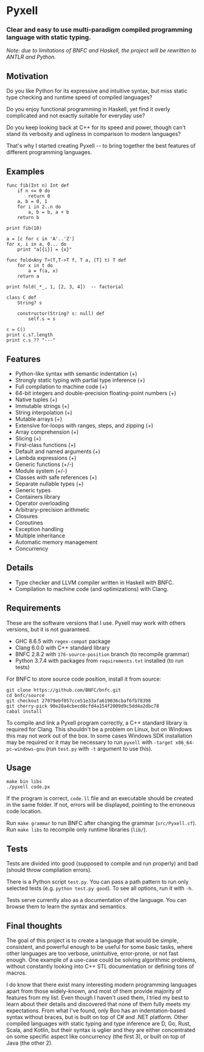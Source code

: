 Pyxell
======

### Clear and easy to use multi-paradigm compiled programming language with static typing. ###

*Note: due to limitations of BNFC and Haskell, the project will be rewritten to ANTLR and Python.*


Motivation
----------

Do you like Python for its expressive and intuitive syntax, but miss static type checking and runtime speed of compiled languages?

Do you enjoy functional programming in Haskell, yet find it overly complicated and not exactly suitable for everyday use?

Do you keep looking back at C++ for its speed and power, though can't stand its verbosity and ugliness in comparison to modern languages?

That's why I started creating Pyxell -- to bring together the best features of different programming languages.


Examples
--------

```
func fib(Int n) Int def
    if n <= 0 do
        return 0
    a, b = 0, 1
    for i in 2..n do
        a, b = b, a + b
    return b
        
print fib(10)
```

```
a = [c for c in 'A'..'Z']
for x, i in a, 0... do
    print "a[{i}] = {x}" 
```

```
func fold<Any T>(T,T->T f, T a, [T] t) T def
    for x in t do
        a = f(a, x)
    return a

print fold(_*_, 1, [2, 3, 4])  -- factorial
```

```
class C def
    String? s

    constructor(String? s: null) def
        self.s = s 

c = C()
print c.s?.length
print c.s ?? "---"
```


Features
--------

* Python-like syntax with semantic indentation (+)
* Strongly static typing with partial type inference (+)
* Full compilation to machine code (+)
* 64-bit integers and double-precision floating-point numbers (+)
* Native tuples (+)
* Immutable strings (+)
* String interpolation (+)
* Mutable arrays (+)
* Extensive for-loops with ranges, steps, and zipping (+)
* Array comprehension (+)
* Slicing (+)
* First-class functions (+)
* Default and named arguments (+)
* Lambda expressions (+)
* Generic functions (+/-)
* Module system (+/-)
* Classes with safe references (+)
* Separate nullable types (+)
* Generic types
* Containers library
* Operator overloading
* Arbitrary-precision arithmetic
* Closures
* Coroutines
* Exception handling
* Multiple inheritance
* Automatic memory management
* Concurrency


Details
-------

* Type checker and LLVM compiler written in Haskell with BNFC.
* Compilation to machine code (and optimizations) with Clang.


Requirements
------------

These are the software versions that I use. Pyxell may work with others versions, but it is not guaranteed.

* GHC 8.6.5 with `regex-compat` package
* Clang 6.0.0 with C++ standard library
* BNFC 2.8.2 with `176-source-position` branch (to recompile grammar)
* Python 3.7.4 with packages from `requirements.txt` installed (to run tests)

For BNFC to store source code position, install it from source:

```
git clone https://github.com/BNFC/bnfc.git
cd bnfc/source
git checkout 27079ebf057cce51e33afa619036cbaf6fb78398
git cherry-pick 90e28a4cbecd8cfd4a154f2009d9c5dd4a2dbc78
cabal install
```

To compile and link a Pyxell program correctly, a C++ standard library is required for Clang.
This shouldn't be a problem on Linux, but on Windows this may not work out of the box.
In some cases Windows SDK installation may be required
or it may be necessary to run `pyxell` with `-target x86_64-pc-windows-gnu`
(run `test.py` with `-t` argument to use this).


Usage
-----

```
make bin libs
./pyxell code.px
```

If the program is correct, `code.ll` file and an executable should be created in the same folder.
If not, errors will be displayed, pointing to the erroneous code location.

Run `make grammar` to run BNFC after changing the grammar (`src/Pyxell.cf`).
Run `make libs` to recompile only runtime libraries (`lib/`).


Tests
-----

Tests are divided into good (supposed to compile and run properly) and bad (should throw compilation errors).

There is a Python script `test.py`.
You can pass a path pattern to run only selected tests (e.g. `python test.py good`).
To see all options, run it with `-h`.

Tests serve currently also as a documentation of the language.
You can browse them to learn the syntax and semantics.


Final thoughts
--------------

The goal of this project is to create a language that would be simple, consistent, and powerful enough to be useful
for some basic tasks, where other languages are too verbose, unintuitive, error-prone, or not fast enough.
One example of a use-case could be solving algorithmic problems,
without constantly looking into C++ STL documentation or defining tons of macros.

I do know that there exist many interesting modern programming languages apart from those widely-known,
and most of them provide majority of features from my list. Even though I haven't used them,
I tried my best to learn about their details and discovered that none of them fully meets my expectations.
From what I've found, only Boo has an indentation-based syntax without braces, but is built on top of
C# and .NET platform. Other compiled languages with static typing and type inference are D, Go, Rust, Scala, and Kotlin,
but their syntax is uglier and they are either concentrated on some specific aspect like concurrency (the first 3),
or built on top of Java (the other 2).
